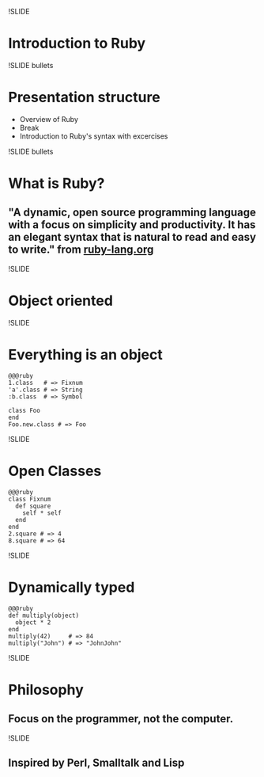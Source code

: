 !SLIDE 
# Introduction to Ruby #

!SLIDE bullets
# Presentation structure #

* Overview of Ruby
* Break
* Introduction to Ruby's syntax with excercises

!SLIDE bullets
# What is Ruby? #

## "A dynamic, open source programming language with a focus on simplicity and productivity. It has an elegant syntax that is natural to read and easy to write." from [ruby-lang.org](http://ruby-lang.org)

!SLIDE
# Object oriented #

!SLIDE

# Everything is an object #

    @@@ruby
    1.class   # => Fixnum
    'a'.class # => String
    :b.class  # => Symbol

    class Foo
    end
    Foo.new.class # => Foo

!SLIDE

# Open Classes #

    @@@ruby
    class Fixnum
      def square
        self * self
      end
    end
    2.square # => 4
    8.square # => 64

!SLIDE

# Dynamically typed #

    @@@ruby
    def multiply(object)
      object * 2
    end
    multiply(42)     # => 84
    multiply("John") # => "JohnJohn"

!SLIDE
# Philosophy #

## Focus on the programmer, not the computer.

!SLIDE
## Inspired by Perl, Smalltalk and Lisp

